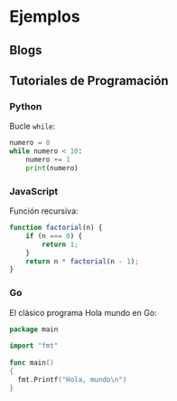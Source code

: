 # Ejemplos

## Blogs

## Tutoriales de Programación

### Python

Bucle `while`:

```python
numero = 0
while numero < 10:
    numero += 1
    print(numero)
```

### JavaScript

Función recursiva:

```javascript
function factorial(n) {
    if (n === 0) {
        return 1;
    }
    return n * factorial(n - 1);
}
```

### Go

El clásico programa Hola mundo en Go:

```go
package main
 
import "fmt"
 
func main()
{
  fmt.Printf("Hola, mundo\n")
}
```

## 